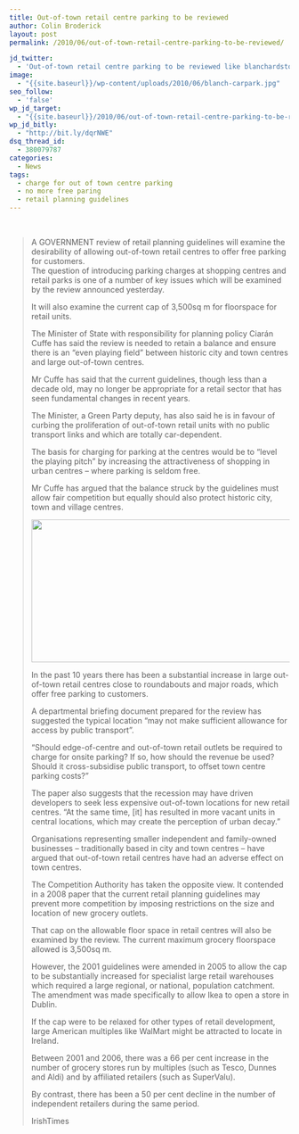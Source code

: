 ```yaml
---
title: Out-of-town retail centre parking to be reviewed
author: Colin Broderick
layout: post
permalink: /2010/06/out-of-town-retail-centre-parking-to-be-reviewed/

jd_twitter:
  - 'Out-of-town retail centre parking to be reviewed like blanchardstown, can they be forced into parking charges? - #url#'
image:
  - "{{site.baseurl}}/wp-content/uploads/2010/06/blanch-carpark.jpg"
seo_follow:
  - 'false'
wp_jd_target:
  - "{{site.baseurl}}/2010/06/out-of-town-retail-centre-parking-to-be-reviewed/"
wp_jd_bitly:
  - "http://bit.ly/dqrNWE"
dsq_thread_id:
  - 380079787
categories:
  - News
tags:
  - charge for out of town centre parking
  - no more free paring
  - retail planning guidelines
---
```

<p style="text-align: center;">
  <a href="{{site.baseurl}}/wp-content/uploads/2010/06/blanch-carpark1.jpg"><br /> </a>
</p>

> A GOVERNMENT review of retail planning guidelines will examine the desirability of allowing out-of-town retail centres to offer free parking for customers.  
> The question of introducing parking charges at shopping centres and retail parks is one of a number of key issues which will be examined by the review announced yesterday.
> 
> It will also examine the current cap of 3,500sq m for floorspace for retail units.
> 
> The Minister of State with responsibility for planning policy Ciarán Cuffe has said the review is needed to retain a balance and ensure there is an “even playing field” between historic city and town centres and large out-of-town centres.
> 
> Mr Cuffe has said that the current guidelines, though less than a decade old, may no longer be appropriate for a retail sector that has seen fundamental changes in recent years.<!--more-->
> 
> The Minister, a Green Party deputy, has also said he is in favour of curbing the proliferation of out-of-town retail units with no public transport links and which are totally car-dependent.
> 
> The basis for charging for parking at the centres would be to “level the playing pitch” by increasing the attractiveness of shopping in urban centres – where parking is seldom free.
> 
> Mr Cuffe has argued that the balance struck by the guidelines must allow fair competition but equally should also protect historic city, town and village centres.
> 
> <p style="text-align: center;">
>   <a href="{{site.baseurl}}/wp-content/uploads/2010/06/blanch-carpark1.jpg"><img class="aligncenter" title="blanch - carpark" src="{{site.baseurl}}/wp-content/uploads/2010/06/blanch-carpark1-1024x533.jpg" alt="" width="491" height="256" /></a>
> </p>
> 
> In the past 10 years there has been a substantial increase in large out-of-town retail centres close to roundabouts and major roads, which offer free parking to customers.
> 
> A departmental briefing document prepared for the review has suggested the typical location “may not make sufficient allowance for access by public transport”.
> 
> “Should edge-of-centre and out-of-town retail outlets be required to charge for onsite parking? If so, how should the revenue be used? Should it cross-subsidise public transport, to offset town centre parking costs?”
> 
> The paper also suggests that the recession may have driven developers to seek less expensive out-of-town locations for new retail centres. “At the same time, [it] has resulted in more vacant units in central locations, which may create the perception of urban decay.”
> 
> Organisations representing smaller independent and family-owned businesses – traditionally based in city and town centres – have argued that out-of-town retail centres have had an adverse effect on town centres.
> 
> The Competition Authority has taken the opposite view. It contended in a 2008 paper that the current retail planning guidelines may prevent more competition by imposing restrictions on the size and location of new grocery outlets.
> 
> That cap on the allowable floor space in retail centres will also be examined by the review. The current maximum grocery floorspace allowed is 3,500sq m.
> 
> However, the 2001 guidelines were amended in 2005 to allow the cap to be substantially increased for specialist large retail warehouses which required a large regional, or national, population catchment. The amendment was made specifically to allow Ikea to open a store in Dublin.
> 
> If the cap were to be relaxed for other types of retail development, large American multiples like WalMart might be attracted to locate in Ireland.
> 
> Between 2001 and 2006, there was a 66 per cent increase in the number of grocery stores run by multiples (such as Tesco, Dunnes and Aldi) and by affiliated retailers (such as SuperValu).
> 
> By contrast, there has been a 50 per cent decline in the number of independent retailers during the same period.
> 
> IrishTimes

